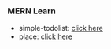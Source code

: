 ### MERN Learn
- simple-todolist: <a href="https://logg1s.github.io/MERN-learn/01%20-%20React%20Refresher/simple-todolist/build" target="_blank">click here</a>
- place: <a href="https://static-fffe7.web.app" target="_blank">click here</a>

